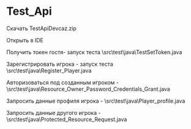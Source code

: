 # Test_Api

Скачать  TestApiDevcaz.zip

Открыть в IDE

Получить токен гостя- запуск теста \src\test\java\TestSetToken.java

Зарегистрировать игрока - запуск теста \src\test\java\Register_Player.java

Авторизоваться под созданным игроком - \src\test\java\Resource_Owner_Password_Credentials_Grant.java

Запросить данные профиля игрока - \src\test\java\Player_profile.java

Запросить данные другого игрока - \src\test\java\Protected_Resource_Request.java

